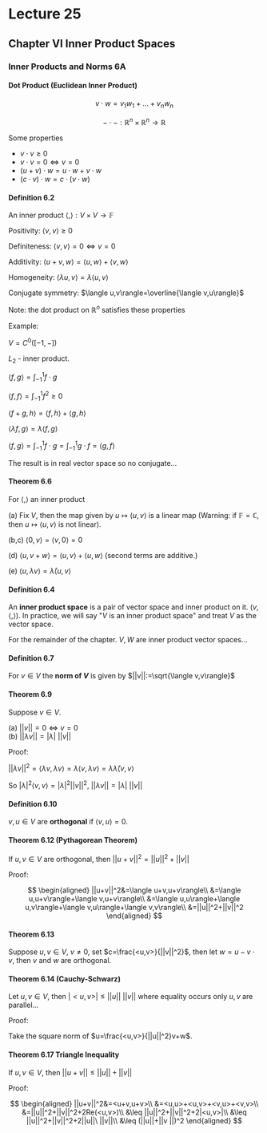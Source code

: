 # Lecture 25

## Chapter VI Inner Product Spaces

### Inner Products and Norms 6A

#### Dot Product (Euclidean Inner Product)

$$
v\cdot w=v_1w_1+...+v_n w_n
$$

$$
-\cdot -:\mathbb{R}^n\times \mathbb{R}^n\to \mathbb{R}
$$

Some properties

* $v\cdot v\geq 0$  
* $v\cdot v=0\iff v=0$  
* $(u+v)\cdot w=u\cdot w+v\cdot w$
* $(c\cdot v)\cdot w=c\cdot(v\cdot w)$

#### Definition 6.2

An inner product $\langle,\rangle:V\times V\to \mathbb{F}$

Positivity: $\langle v,v\rangle\geq 0$

Definiteness: $\langle v,v\rangle=0\iff v=0$

Additivity: $\langle u+v,w\rangle=\langle u,w\rangle+\langle v,w\rangle$

Homogeneity: $\langle \lambda u, v\rangle=\lambda\langle u,v\rangle$

Conjugate symmetry: $\langle u,v\rangle=\overline{\langle v,u\rangle}$

Note: the dot product on $\mathbb{R}^n$ satisfies these properties

Example:

$V=C^0([-1,-])$

$L_2$ - inner product.

$\langle f,g\rangle=\int^1_{-1} f\cdot g$

$\langle f,f\rangle=\int ^1_{-1}f^2\geq 0$

$\langle f+g,h\rangle=\langle f,h\rangle+\langle g,h\rangle$

$\langle \lambda f,g\rangle=\lambda\langle f,g\rangle$

$\langle f,g\rangle=\int^1_{-1} f\cdot g=\int^1_{-1} g\cdot f=\langle g,f\rangle$

The result is in real vector space so no conjugate...

#### Theorem 6.6

For $\langle,\rangle$ an inner product

(a) Fix $V$, then the map given by $u\mapsto \langle u,v\rangle$ is a linear map (Warning: if $\mathbb{F}=\mathbb{C}$, then $u\mapsto\langle u,v\rangle$ is not linear).

(b,c) $\langle 0,v\rangle=\langle v,0\rangle=0$

(d) $\langle u,v+w\rangle=\langle u,v\rangle+\langle u,w\rangle$ (second terms are additive.)

(e) $\langle u,\lambda v\rangle=\bar{\lambda}\langle u,v\rangle$

#### Definition 6.4

An **inner product space** is a pair of vector space and inner product on it. $(v,\langle,\rangle)$. In practice, we will say "$V$ is an inner product space" and treat $V$ as the vector space.

For the remainder of the chapter. $V,W$ are inner product vector spaces...

#### Definition 6.7

For $v\in V$ the **norm of $V$** is given by $||v||:=\sqrt{\langle v,v\rangle}$

#### Theorem 6.9

Suppose $v\in V$.

(a) $||v||=0\iff v=0$  
(b) $||\lambda v||=|\lambda|\ ||v||$

Proof:

$||\lambda v||^2=\langle \lambda v,\lambda v\rangle =\lambda\langle v,\lambda v\rangle=\lambda\bar{\lambda}\langle v,v\rangle$

So $|\lambda|^2 \langle v,v\rangle=|\lambda|^2||v||^2$, $||\lambda v||=|\lambda|\ ||v||$

#### Definition 6.10

$v,u\in V$ are **orthogonal** if $\langle v,u\rangle=0$.

#### Theorem 6.12 (Pythagorean Theorem)

If $u,v\in V$ are orthogonal, then $||u+v||^2=||u||^2+||v||$

Proof: 

$$
\begin{aligned}
    ||u+v||^2&=\langle u+v,u+v\rangle\\
    &=\langle u,u+v\rangle+\langle v,u+v\rangle\\
    &=\langle u,u\rangle+\langle u,v\rangle+\langle v,u\rangle+\langle v,v\rangle\\
    &=||u||^2+||v||^2
\end{aligned}
$$

#### Theorem 6.13

Suppose $u,v\in V$, $v\neq 0$, set $c=\frac{<u,v>}{||v||^2}$, then let $w=u-v\cdot v$, then $v$ and $w$ are orthogonal.

#### Theorem 6.14 (Cauchy-Schwarz)

Let $u,v\in V$, then $|<u,v>|\leq ||u||\ ||v||$ where equality occurs only $u,v$ are parallel...

Proof:

Take the square norm of $u=\frac{<u,v>}{||u||^2}v+w$.

#### Theorem 6.17 Triangle Inequality

If $u,v\in V$, then $||u+v||\leq ||u||+||v||$

Proof:

$$
\begin{aligned}
    ||u+v||^2&=<u+v,u+v>\\
    &=<u,u>+<u,v>+<v,u>+<v,v>\\
    &=||u||^2+||v||^2+2Re(<u,v>)\\
    &\leq ||u||^2+||v||^2+2|<u,v>|\\
    &\leq  ||u||^2+||v||^2+2||u||\ ||v||\\
    &\leq (||u||+||v ||)^2
\end{aligned}
$$
